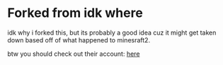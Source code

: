 # Forked from idk where

idk why i forked this, but its probably a good idea cuz it might get taken down based off of what happened to minesraft2.

btw you should check out their account: [here](https://github.com/minesraft4)
